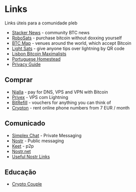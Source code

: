 # Links

Links úteis para a comunidade pleb


* [Stacker News](https://stacker.news) - community BTC news
* [RoboSats](https://learn.robosats.com) - purchase bitcoin without doxxing yourself
* [BTC Map](https://btcmap.org) - venues around the world, which accept Bitcoin
* [Light Sats](https://lightsats.com/) - give anyone tips over lightning by QR code
* [Lisbon Bitcoin Maximalists](https://www.meetup.com/lisbon-bitcoin-maximalists/events/290821823/)
* [Portuguese Homestead](https://bitcoinmagazine.com/culture/bitcoin-and-homesteading-in-portugal)
* [Privacy Guide](https://btcnorte.org/privacy)


## Comprar  

* [Njalla](https://njal.la) - pay for DNS, VPS and VPN with Bitcoin
* [Privex](https://www.privex.io/) - VPS com Lightning
* [BitRefill](https://www.bitrefill.com/) - vouchers for anything you can think of
* [Crypton](https://crypton.sh/) - rent online phone numbers from 7 EUR / month

## Comunicado

* [Simplex Chat](https://simplex.chat/contact#/?v=1-2&smp=smp%3A%2F%2FSkIkI6EPd2D63F4xFKfHk7I1UGZVNn6k1QWZ5rcyr6w%3D%40smp9.simplex.im%2FAozC0MeKIfac_hB3zQtF8uP_5kzdlM6U%23%2F%3Fv%3D1-2%26dh%3DMCowBQYDK2VuAyEAy1cohCU-oDIg9CYsQ96UTxdaWk5t4NB9CPR9n500nmI%253D%26srv%3Djssqzccmrcws6bhmn77vgmhfjmhwlyr3u7puw4erkyoosywgl67slqqd.onion&data=%7B%22type%22%3A%22group%22%2C%22groupLinkId%22%3A%22rUXjHMDhAIUSGJ-Zz5Fdfg%3D%3D%22%7D) - Private Messaging
* [Nostr](https://github.com/nostr-protocol/nostr) - Public messaging
* [Keet](punch://jc38t9nr7fasay4nqfxwfaawywfd3y14krnsitj67ymoubiezqdy/ymhq591x4y8p13zcp7fphnwrzd6xmuhy1iqtu6q1mcw9onx6yzmm7b68jw9send1kqmj3tti4dj6nyqkn6cyx6srm4cj8dwwbjzk1ry8yry995a4m3facyeyybyq4qd6zddo3nf5thr11w15ppsjweptexn63dperpgx59d9mym6bkze3y3x3gzyaa9ftuxtcqueapb6xw31z56z4fq5imc39o9nib1sbo) - p2p
* [Nostr.net](https://www.nostr.net/)
* [Useful Nostr Links](https://uselessshit.co/resources/nostr)

## Educação

* [Crypto Couple](https://www.youtube.com/@thecryptoc0up1e/featured)
